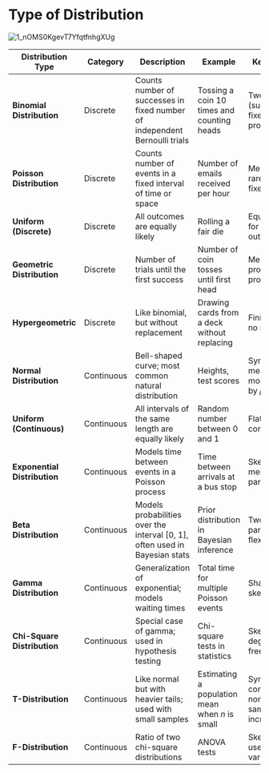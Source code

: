 # Type of Distribution

![1_nOMS0KgevT7YfqtfnhgXUg](https://github.com/user-attachments/assets/6d662920-e5c3-4963-ba16-e8fc0cafd9ae)

| **Distribution Type**        | **Category** | **Description**                                                              | **Example**                                    | **Key Properties**                                                |
| ---------------------------- | ------------ | ---------------------------------------------------------------------------- | ---------------------------------------------- | ----------------------------------------------------------------- |
| **Binomial Distribution**    | Discrete     | Counts number of successes in fixed number of independent Bernoulli trials   | Tossing a coin 10 times and counting heads     | Two outcomes (success/failure), fixed trials $n$, probability $p$ |
| **Poisson Distribution**     | Discrete     | Counts number of events in a fixed interval of time or space                 | Number of emails received per hour             | Mean $\lambda$, models rare events, no fixed upper limit          |
| **Uniform (Discrete)**       | Discrete     | All outcomes are equally likely                                              | Rolling a fair die                             | Equal probability for each outcome                                |
| **Geometric Distribution**   | Discrete     | Number of trials until the first success                                     | Number of coin tosses until first head         | Memoryless property, probability $p$                              |
| **Hypergeometric**           | Discrete     | Like binomial, but without replacement                                       | Drawing cards from a deck without replacing    | Finite population, no replacement                                 |
| **Normal Distribution**      | Continuous   | Bell-shaped curve; most common natural distribution                          | Heights, test scores                           | Symmetrical, mean = median = mode, described by $\mu$, $\sigma$   |
| **Uniform (Continuous)**     | Continuous   | All intervals of the same length are equally likely                          | Random number between 0 and 1                  | Flat distribution, constant PDF                                   |
| **Exponential Distribution** | Continuous   | Models time between events in a Poisson process                              | Time between arrivals at a bus stop            | Skewed right, memoryless, rate parameter $\lambda$                |
| **Beta Distribution**        | Continuous   | Models probabilities over the interval \[0, 1], often used in Bayesian stats | Prior distribution in Bayesian inference       | Two shape parameters $\alpha$, $\beta$, flexible shapes           |
| **Gamma Distribution**       | Continuous   | Generalization of exponential; models waiting times                          | Total time for multiple Poisson events         | Shape $k$, rate $\theta$; skewed                                  |
| **Chi-Square Distribution**  | Continuous   | Special case of gamma; used in hypothesis testing                            | Chi-square tests in statistics                 | Skewed right, degrees of freedom $df$                             |
| **T-Distribution**           | Continuous   | Like normal but with heavier tails; used with small samples                  | Estimating a population mean when $n$ is small | Symmetric, converges to normal as sample size increases           |
| **F-Distribution**           | Continuous   | Ratio of two chi-square distributions                                        | ANOVA tests                                    | Skewed right, used to compare variances                           |
